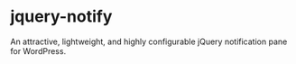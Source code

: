 # jquery-notify
An attractive, lightweight, and highly configurable jQuery notification pane for WordPress.

